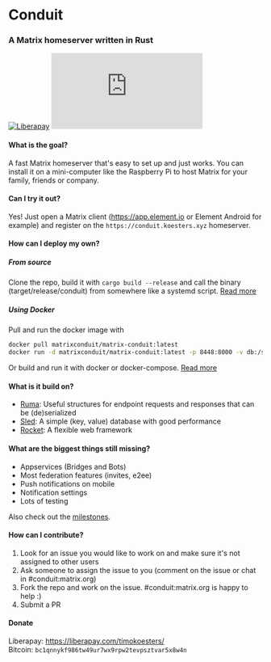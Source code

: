 # Conduit
### A Matrix homeserver written in Rust

[![Liberapay](https://img.shields.io/liberapay/receives/timokoesters?logo=liberapay)](https://liberapay.com/timokoesters)
[![Matrix](https://img.shields.io/matrix/conduit:koesters.xyz?server_fqdn=matrix.koesters.xyz&logo=matrix)](https://matrix.to/#/#conduit:koesters.xyz)

#### What is the goal?

A fast Matrix homeserver that's easy to set up and just works. You can install
it on a mini-computer like the Raspberry Pi to host Matrix for your family,
friends or company.

#### Can I try it out?

Yes! Just open a Matrix client (<https://app.element.io> or Element Android for
example) and register on the `https://conduit.koesters.xyz` homeserver.

#### How can I deploy my own?

##### From source

Clone the repo, build it with `cargo build --release` and call the binary
(target/release/conduit) from somewhere like a systemd script. [Read
more](DEPLOY_FROM_SOURCE.md)

##### Using Docker

Pull and run the docker image with

``` bash
docker pull matrixconduit/matrix-conduit:latest
docker run -d matrixconduit/matrix-conduit:latest -p 8448:8000 -v db:/srv/conduit/.local/share/conduit
```

Or build and run it with docker or docker-compose. [Read more](docker/README.md)

#### What is it build on?

- [Ruma](https://www.ruma.io): Useful structures for endpoint requests and
  responses that can be (de)serialized
- [Sled](https://github.com/spacejam/sled): A simple (key, value) database with
  good performance
- [Rocket](https://rocket.rs): A flexible web framework

#### What are the biggest things still missing?

- Appservices (Bridges and Bots)
- Most federation features (invites, e2ee)
- Push notifications on mobile
- Notification settings
- Lots of testing

Also check out the [milestones](https://git.koesters.xyz/timo/conduit/milestones).

#### How can I contribute?

1. Look for an issue you would like to work on and make sure it's not assigned
   to other users
2. Ask someone to assign the issue to you (comment on the issue or chat in
   #conduit:matrix.org)
3. Fork the repo and work on the issue. #conduit:matrix.org is happy to help :)
4. Submit a PR

#### Donate

Liberapay: <https://liberapay.com/timokoesters/>\
Bitcoin: `bc1qnnykf986tw49ur7wx9rpw2tevpsztvar5x8w4n`
